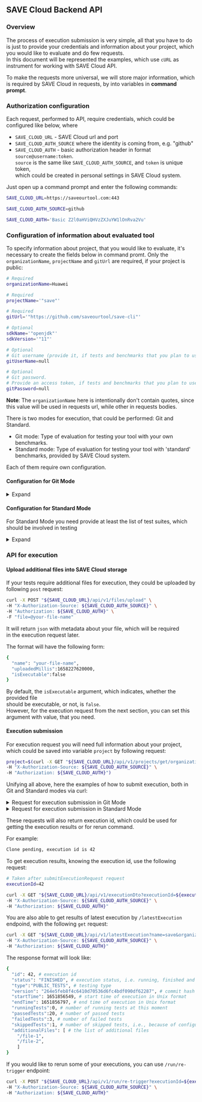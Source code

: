 ## SAVE Cloud Backend API
### Overview

The process of execution submission is very simple, all that you have to do
is just to provide your credentials and information about your project, which you
would like to evaluate and do few requests.\
In this document will be represented the examples, which use `cURL`
as instrument for working with SAVE Cloud API.

To make the requests more universal, we will
store major information, which is required by SAVE Cloud in requests, by
into variables in **command prompt**.

### Authorization configuration

Each request, performed to API, require credentials, which could be configured like below, where

* `SAVE_CLOUD_URL` - SAVE Cloud url and port
* `SAVE_CLOUD_AUTH_SOURCE` where the identity is coming from, e.g. "github"
* `SAVE_CLOUD_AUTH` - basic authorization header in format `source@username:token`.\
   `source` is the same like `SAVE_CLOUD_AUTH_SOURCE`, and `token` is unique token,\
    which could be created in personal settings in SAVE Cloud system.

Just open up a command prompt and enter the following commands:

```bash
SAVE_CLOUD_URL=https://saveourtool.com:443

SAVE_CLOUD_AUTH_SOURCE=github

SAVE_CLOUD_AUTH='Basic Z2l0aHViQHVzZXJuYW1lOnRva2Vu'
```

### Configuration of information about evaluated tool

To specify information about project, that you would like to evaluate,
it's necessary to create the fields below in command promt. Only the `organizationName`,
`projectName` and `gitUrl` are required, if your project is public:


```bash
# Required
organizationName=Huawei

# Required
projectName='"save"'

# Required
gitUrl='"https://github.com/saveourtool/save-cli"'

# Optional
sdkName='"openjdk"'
sdkVersion='"11"'

# Optional
# Git username (provide it, if tests and benchmarks that you plan to use are stored in the private repository on git)
gitUserName=null

# Optional
# Git password. 
# Provide an access token, if tests and benchmarks that you plan to use are stored in the private repository on git
gitPassword=null
```

**Note**: The `organizationName` here is intentionally don't contain quotes, since this value
will be used in requests url, while other in requests bodies.

There is two modes for execution, that could be performed: Git and Standard.
* Git mode: Type of evaluation for testing your tool with your own benchmarks.
* Standard mode: Type of evaluation for testing your tool with 'standard' benchmarks, provided by SAVE Cloud system.

Each of them require own configuration.

#### Configuration for Git Mode
<details>
  <summary>Expand</summary>

Only the `testRootPath`, which represents 
the relative path to the root directory with tests in your repository is required for execution.

```bash
# Required
testRootPath='"examples/kotlin-diktat"'

# Optional
# Specify concrete branch in your git repository
branch='"origin/feature/testing_for_cloud"'

# Optional
# Specify concrete commit in your git repository, the latest one will be used by default
commitHash=null
```

</details>

#### Configuration for Standard Mode

For Standard Mode you need provide at least the list of test suites,
which should be involved in testing

<details>
  <summary>Expand</summary>

```bash
# Required
testSuites='["Directory: Chapter 1", "Directory: Chapter2"]'

# Optional
execCmd=null

# Optional
# Batch size controls how many files will be processed at the same time.
batchSize=null

```
</details>

### API for execution

#### Upload additional files into SAVE Cloud storage

If your tests require additional files for execution, they could be uploaded by
following `post` request:

```bash
curl -X POST "${SAVE_CLOUD_URL}/api/v1/files/upload" \
-H "X-Authorization-Source: ${SAVE_CLOUD_AUTH_SOURCE}" \
-H "Authorization: ${SAVE_CLOUD_AUTH}" \
-F "file=@your-file-name"
```

It will return `json` with metadata about your file, which will be required\
in the execution request later.

The format will have the following form:

```bash
{
  "name": "your-file-name",
  "uploadedMillis":1658227620000,
  "isExecutable":false
}
```

By default, the `isExecutable` argument, which indicates, whether the provided file\
should be executable, or not, is `false`. \
However, for the execution request from the next section, you can set this argument with value, that you need.


#### Execution submission

For execution request you will need full information about your project, which could be
saved into variable `project` by following request:

```bash
project=$(curl -X GET "${SAVE_CLOUD_URL}/api/v1/projects/get/organization-name?name=save&organizationName=${organizationName}" \
-H "X-Authorization-Source: ${SAVE_CLOUD_AUTH_SOURCE}" \
-H "Authorization: ${SAVE_CLOUD_AUTH}")
```
Unifying all above, here the examples of how to submit execution, both in
Git and Standard modes via curl:

<details>
  <summary>Request for execution submission in Git Mode</summary>

```bash
curl -X POST "${SAVE_CLOUD_URL}/api/v1/submitExecutionRequest" \
-H "X-Authorization-Source: ${SAVE_CLOUD_AUTH_SOURCE}" \
-H "Authorization: ${SAVE_CLOUD_AUTH}" \
-F "executionRequest={
    \"project\": ${project},
    \"gitDto\": {
        \"url\": ${gitUrl},
        \"username\": ${gitUserName},
        \"password\": ${gitPassword},
        \"branch\": ${branch},
        \"hash\": ${commitHash}
    },
    \"testRootPath\": ${testRootPath},
    \"sdk\": {
      \"name\": ${sdkName},
      \"version\": ${sdkVersion}
    },
    \"executionId\" : null
};type=application/json" \
-F 'file={
  "name": "ktlint",
  "uploadedMillis":1658227620000,
  "isExecutable": false
};type=application/json' \
-F 'file={
  "name": "diktat.jar",
  "uploadedMillis":1658227620000,
  "isExecutable": false
};type=application/json'
```

</details>

<details>
  <summary>Request for execution submission in Standard Mode</summary>

```bash
curl -X POST "${SAVE_CLOUD_URL}/api/v1/executionRequestStandardTests" \
-H "X-Authorization-Source: ${SAVE_CLOUD_AUTH_SOURCE}" \
-H "Authorization: ${SAVE_CLOUD_AUTH}" \
-F "execution={
    \"project\": ${project},
    \"testsSuites\": ${testSuites},
    \"sdk\": {
      \"name\": ${sdkName},
      \"version\": ${sdkVersion}
    },
    \"executionId\" : null
};type=application/json" \
-F 'file={
  "name": "ktlint",
  "uploadedMillis":1658227620000,
  "isExecutable": false
};type=application/json' \
-F 'file={
  "name": "diktat-analysis.yml",
  "uploadedMillis":1658227620000,
  "isExecutable":false
};type=application/json' \
-F 'file={
  "name": "diktat.jar",
  "uploadedMillis":1658227620000,
  "isExecutable": false
};type=application/json'
```
</details>

These requests will also return execution id, which could be used for getting the
execution results or for rerun command.

For example:
```bash
Clone pending, execution id is 42
```

To get execution results, knowing the execution id, use the following request:

```bash
# Taken after submitExecutionRequest request
executionId=42

curl -X GET "${SAVE_CLOUD_URL}/api/v1/executionDto?executionId=${executionId}" \
-H "X-Authorization-Source: ${SAVE_CLOUD_AUTH_SOURCE}" \
-H "Authorization: ${SAVE_CLOUD_AUTH}"
```


You are also able to get results of latest execution by `/latestExecution` endpoind,
with the following `get` request: 

```bash
curl -X GET "${SAVE_CLOUD_URL}/api/v1/latestExecution?name=save&organizationName=${organizationName}" \
-H "X-Authorization-Source: ${SAVE_CLOUD_AUTH_SOURCE}" \
-H "Authorization: ${SAVE_CLOUD_AUTH}"
```

The response format will look like:

```bash
{
  "id": 42, # execution id
  "status": "FINISHED", # execution status, i.e. running, finished and so on
  "type":"PUBLIC_TESTS", # testing type
  "version": "264e5feb8f4c6410d70536d6fc4bdf090df62287", # commit hash
  "startTime": 1651856549, # start time of execution in Unix format
  "endTime": 1651856797, # end time of execution in Unix format
  "runningTests":0, # number of running tests at this moment
  "passedTests":20, # number of passed tests
  "failedTests":3, # number of failed tests
  "skippedTests":1, # number of skipped tests, i.e., because of configuration 
  "additionalFiles": [ # the list of additional files
    "/file-1",
    "/file-2",
    ]
}
```


If you would like to rerun some of your executions, you can use `/run/re-trigger` endpoint:

```bash
curl -X POST "${SAVE_CLOUD_URL}/api/v1/run/re-trigger?executionId=${executionId}" \
-H "X-Authorization-Source: ${SAVE_CLOUD_AUTH_SOURCE}" \
-H "Authorization: ${SAVE_CLOUD_AUTH}"
```